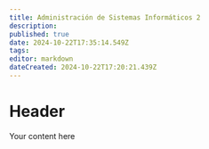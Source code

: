 ```yaml
---
title: Administración de Sistemas Informáticos 2
description: 
published: true
date: 2024-10-22T17:35:14.549Z
tags: 
editor: markdown
dateCreated: 2024-10-22T17:20:21.439Z
---
```


# Header
Your content here